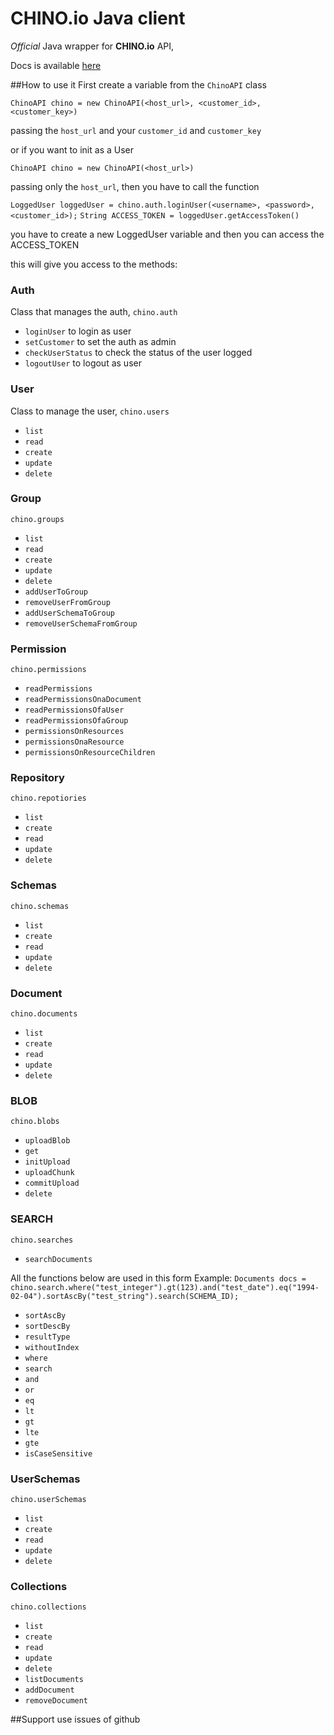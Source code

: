 #  CHINO.io Java client #
*Official* Java wrapper for **CHINO.io** API,

Docs is available [here](http://docs.chino.io)

##How to use it
First create a variable from the `ChinoAPI` class

`ChinoAPI chino = new ChinoAPI(<host_url>, <customer_id>, <customer_key>)`

passing the `host_url` and your `customer_id` and `customer_key`

or if you want to init as a User

`ChinoAPI chino = new ChinoAPI(<host_url>)`

passing only the `host_url`, then you have to call the function

`LoggedUser loggedUser = chino.auth.loginUser(<username>, <password>, <customer_id>);`
`String ACCESS_TOKEN = loggedUser.getAccessToken()`

you have to create a new LoggedUser variable and then you can access the ACCESS_TOKEN

this will give you access to the methods:   
    
### Auth
Class that manages the auth, `chino.auth`

- `loginUser` to login as user
- `setCustomer` to set the auth as admin
- `checkUserStatus` to check the status of the user logged
- `logoutUser` to logout as user

### User
Class to manage the user, `chino.users`

- `list`
- `read`
- `create`
- `update`
- `delete`

### Group
`chino.groups`

- `list`
- `read`
- `create`
- `update`
- `delete`
- `addUserToGroup`
- `removeUserFromGroup`
- `addUserSchemaToGroup`
- `removeUserSchemaFromGroup`

### Permission
`chino.permissions`

- `readPermissions`
- `readPermissionsOnaDocument`
- `readPermissionsOfaUser`
- `readPermissionsOfaGroup`
- `permissionsOnResources`
- `permissionsOnaResource`
- `permissionsOnResourceChildren`

### Repository
`chino.repotiories`

- `list`
- `create`
- `read`
- `update`
- `delete`

### Schemas
`chino.schemas`

- `list`
- `create`
- `read`
- `update`
- `delete`

### Document
`chino.documents`

- `list`
- `create`
- `read`
- `update`
- `delete`


### BLOB
`chino.blobs`

- `uploadBlob`
- `get`
- `initUpload`
- `uploadChunk`
- `commitUpload`
- `delete`

### SEARCH
`chino.searches`

- `searchDocuments`

All the functions below are used in this form
Example:
`Documents docs = chino.search.where("test_integer").gt(123).and("test_date").eq("1994-02-04").sortAscBy("test_string").search(SCHEMA_ID);`

- `sortAscBy`
- `sortDescBy`
- `resultType`
- `withoutIndex`
- `where`
- `search`
- `and`
- `or`
- `eq`
- `lt`
- `gt`
- `lte`
- `gte`
- `isCaseSensitive`

### UserSchemas
`chino.userSchemas`

- `list`
- `create`
- `read`
- `update`
- `delete`

### Collections
`chino.collections`

- `list`
- `create`
- `read`
- `update`
- `delete`
- `listDocuments`
- `addDocument`
- `removeDocument`

##Support
use issues of github 
